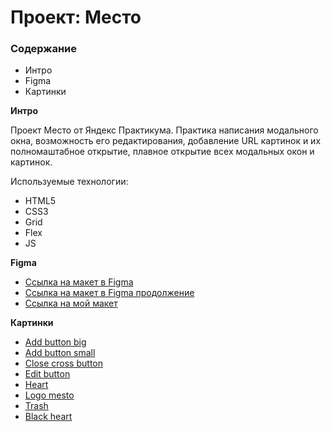 # Проект: Место

### Содержание

- Интро
- Figma
- Картинки

**Интро**

Проект Место от Яндекс Практикума.
Практика написания модального окна, возможность его редактирования, добавление URL картинок и их полномаштабное открытие, плавное открытие всех модальных окон и картинок.

Используемые технологии:

- HTML5
- CSS3
- Grid
- Flex
- JS

**Figma**

- [Ссылка на макет в Figma](https://www.figma.com/file/2cn9N9jSkmxD84oJik7xL7/JavaScript.-Sprint-4?node-id=28212%3A155&t=x7Kk8b8wl3skZwwK-0)
- [Ссылка на макет в Figma продолжение](https://www.figma.com/file/bjyvbKKJN2naO0ucURl2Z0/JavaScript.-Sprint-5?node-id=50160%3A110&t=yvzeCwViPwWnbwwZ-0)
- [Ссылка на мой макет](https://olyaolya13.github.io/mesto/)

**Картинки**

- [Add button big](https://github.com/Olyaolya13/mesto/blob/main/images/logo/Add%20Button.svg)
- [Add button small](https://github.com/Olyaolya13/mesto/blob/main/images/logo/Add%20Button1.svg)
- [Close cross button](https://github.com/Olyaolya13/mesto/blob/main/images/logo/Close%20Icon.svg)
- [Edit button](https://github.com/Olyaolya13/mesto/blob/main/images/logo/Edit%20Button.svg)
- [Heart](https://github.com/Olyaolya13/mesto/blob/main/images/logo/heart.svg)
- [Logo mesto](https://github.com/Olyaolya13/mesto/blob/main/images/logo/logo.svg)
- [Trash](https://github.com/Olyaolya13/mesto/blob/main/images/logo/Trash.svg)
- [Black heart](https://github.com/Olyaolya13/mesto/blob/main/images/logo/black_heart.svg)
